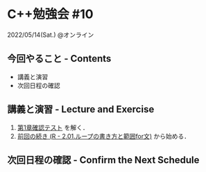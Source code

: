 # C++勉強会 #10

2022/05/14(Sat.) @オンライン

## 今回やること - Contents

- 講義と演習
- 次回日程の確認

## 講義と演習 - Lecture and Exercise

1. [第1章確認テスト](https://github.com/fumiyanll23/cpp-learning/tree/main/exercises/chapter01) を解く．
1. [前回の続き (R - 2.01.ループの書き方と範囲for文)](https://atcoder.jp/contests/apg4b/tasks/APG4b_r) から始める．

## 次回日程の確認 - Confirm the Next Schedule
